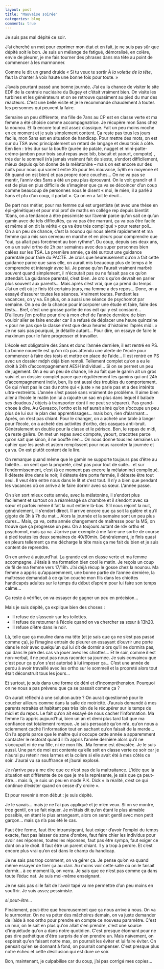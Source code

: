 ```yaml
---
layout: post
title: "Mauvaise soirée"
categories: blog
comments: true
---
```


Je suis pas mal dépité ce soir.

J’ai cherché un mot pour exprimer mon état et en fait, je ne suis pas sûr que dépité soit le bon. Je suis un mélange de fatigué, démoralisé, en colère, envie de pleurer, je me fais tourner des phrases dans ma tête au point de commencer à les marmonner.

Comme le dit un grand druide « Si tu veux te sortir *À la volette de la tête*, faut la chanter à voix haute une bonne fois pour toute. »

J’avais pourtant passé une bonne journée. J’ai eu la chance de visiter le site EDF de la centrale nucléaire du Bugey et c’était vraiment bien. On visite les turbines et les générateurs et on se retrouve quasiment au pied du mur des réacteurs. C’est une belle visite et je le recommande chaudement à toutes les personnes qui peuvent la faire.

Semaine un peu différente, ma fille de 7ans au CP est en classe verte et ma femme a été choisie comme accompagnatrice. Je récupère mon 5ans chez la nounou. Et là encore tout est assez classique. Fait un peu moins moche en ce moment et je suis simplement content. Ça reste pas tous les jours facile, mon 5ans est en situation de handicap. Pour mettre des mots, on est sur du TSA avec principalement un retard de langage et deux trois à côté. Een lien : très dur sur la bouffe (purée de patate, nugget et mini-patte-crème-jambon pour trois seul repas avec bib, biscuit et yaourt, compote) , très dur le sommeil (n’a jamais vraiment fait de sieste, s’endort difficilement, mieux depuis qu’on donne de la mélatonine – mais on est encore sur des nuits pour nous qui varient entre 3h pour les mauvaise, 5/6h en moyenne et 8h quand on est bien) et pas propre donc couches… On ne va pas se mentir, l’anniv des 5ans a été un peu plus éprouvant. On le voit grandir et il est de plus en plus difficile de s’imaginer que ça va se décoincer d’un coup comme beaucoup de personnes nous le disent « moi, le mien, il a parlé à 5ans et pfu d’un coup, il parlait ». Ça on en a fait le deuil…

De part nos métier, pour ma femme qui est urgentiste (et avec une thèse en épi-génétique) et pour moi prof de maths en collège rep depuis bientôt 10ans, on a tendance à être pessimiste sur l’avenir parce qu’on sait ce qu’un gamin avec de tels difficultés, ça va pas être marrant, ça va pas être facile et même si on dit la vérité « ça va être très compliqué » pour rester poli… On a un peu de chance, c’est la nounou qui nous alerté rapidement et ma femme qui a mis son cerveau en marche et en pleurs pour comprendre que "oui, ça allait pas forcément au bon rythme". Du coup, depuis ses deux ans, on a un suivi ortho de 2h par semaines avec des super personnes bien calées sur les TSA. La première année, ça été surtout une guidance parentale pour faire du PACTE. Je crois que heureusement qu’on a fait cette guidance parce que sans elle, on aurait mis beaucoup plus de temps à le comprendre et interagir avec lui. Je pense qu’on l’aurait vraiment marbré souvent quand simplement, il n’écoutait pas ou ne faisait pas ce qu’on attendait. La guidance parental, c’est bien. Je crois qu’on devrait en parler plus souvent aux parents… Mais après c’est vrai, que ça prend du temps. J’ai un edt où je finis tôt certains jours, ma femme a des repos… Donc, on a essayé d’assurer toutes les séances. Vraiment toutes. Pendant les vacances, on y va. En plus, on a aussi une séance de psychomot par semaine. On a eu de la chance pour incorporer une étude et faire, faire des tests… Bref, c’est une grosse partie de nos edt qui y est consacré… D’ailleurs j’en profite pour dire à mon chef de l’année dernière de bien vouloir aller se faire enculer car il a refusé de déplacer une heure quinzaine « pour ne pas que la classe n’est que deux heures d’histoires l’après midi. » Je ne sais pas pourquoi, je détaille autant… Pour dire, on essaye de faire le maximum pour le faire progresser et travailler.

L’école est obligatoire dès 3ans et donc l’année dernière, il est rentré en PS. La bonne nouvelle est qu’on n’a pas attendu une alerte de l’école pour commencer à faire des tests et mettre en place de l’aide… Il est rentré en PS avec un dossier mdph déjà bien rempli. Tellement complet qu’on a eu le droit à 24h d’accompagnement AESH individuel… Si on se permet un peu de jugement. On a eu un peu de chance, lié au fait que le gamin ait un gros suivi et un dossier complet parce que régulièrement les gamins qui ont 24h d’accompagnement indiv, ben, ils ont aussi des troubles du comportement. Ce qui n’est pas le cas du notre qui « juste » ne parle pas et a des intérêts ultra-restreints. L’année s’est passé sans vraiment de problème. Il aime bien aller à l’école le matin (on lui a rajouté un sac en plus dans lequel il balade ses doudous / objets à transporter dont il ne peut se séparer). Pas grand-chose à dire. Au Gevasco, l’ortho et la ref aurait aimé qu’on s’occupe un peu plus de lui sur le plan des apprentissages… mais bon, rien d’alarmant… Après, on n’est pas chiant. Pour le changer, on a acheté une table à langer pour l’école, on a acheté des activités d’ortho, des casques anti-bruit. Généralement en double pour la classe et le périsco. Bon, le repas de midi, ça reste galère. On met un repas avec compote, yaourt, cracottes parce qu’on sait que sinon, il ne bouffe rien… On nous donne tous les semaines un cahier que les aesh et astem remplissent pour nous raconter la journée et ça va. On est plutôt content de le lire.

On remarque quand même que le gamin ne supporte toujours pas d’être au toilette… on sent que la propreté, c’est pas pour tout de suite… et sur l’endormissement, c’est (à ce moment pas encore la mélatonine) compliqué. Il déteste être dans le noir, il déteste être porte fermée, il déteste être tout seul. Il veut être entre nous dans le lit et c’est tout. Il n’y a bien que pendant les vacances où on arrive à le faire dormir avec sa sœur. L’année passe.

On s’en sort mieux cette année, avec la mélatonine, il s’endort plus facilement et surtout on a réaménagé sa chambre et il s’endort avec sa sœur et parfois même il fait la nuit entière là-bas. S’il nous rejoint la nuit, généralement, il s’endort direct. Il arrive encore que ça soit la galère et qu’il gigote de 3h à 7h du mat… Alors la journée et la semaine sont un peu plus dures… Mais, ça va, cette année changement de maîtresse pour la MS, on trouve que ça progresse un peu. On a toujours autant de rdv ortho et psychomot, mais ça va. J’arrive par exemple à me faire une sortie de course à pied toutes les deux semaines de 40/60min. Généralement, je finis quasi en pleurs tellement ça me décharge la tête mais ça me fait du bien et je suis content de reprendre.

On en arrive à aujourd’hui. La grande est en classe verte et ma femme accompagne. J’étais à ma formation bien cool le matin. Je reçois un coup de fil de ma femme vers 17/18h. J’ai déjà récup le gosse chez la nounou. Ma femme a appris qu’apparemment, une bonne partie de l’année dernière, la maîtresse demandait à ce qu’on couche mon fils dans les chiottes handicapés adultes sur le temps du début d’aprèm pour lui faire son temps calme…

Ça reste à vérifier, on va essayer de gagner un peu en précision…

Mais je suis dépité, ça explique bien des choses :

* Il refuse de s’asseoir sur les toilettes.
* Il refuse de retourner à l’école quand on va chercher sa sœur à 13h20.
* Il refuse d’être dans le noir.

Là, telle que ça mouline dans ma tête (et je sais que ça ne s’est pas passé comme ça), je l’imagine entrain de pleurer en essayant d’ouvrir une porte dans le noir avec quelqu’un qui lui dit de dormir alors qu’il ne dormira pas, qui dans le pire des cas va jouer avec les chiottes… Et le soir, comme il est non-verbal, il ne peut pas nous raconter sa journée. Je suis convaincu que c'est pour ça qu'on s'est autorisé à lui imposer ça... C’est une année de perdu à avoir travaillé avec les ortho sur le sommeil et la propreté alors tout était déconstruit tous les jours…

Et surtout, je suis dans une forme de déni et d’incompréhension. Pourquoi on ne nous a pas prévenu que ça se passait comme ça ?

On aurait réfléchi à une solution autre ? On aurait questionné pour le coucher ailleurs comme dans la salle de motricité. J’aurais demandé à mes parents retraités et habitant pas très loin de le récupérer sur le temps de midi et du repos. Le fait qu’on ait essayé de nous cacher l’information. Ma femme l’a appris aujourd’hui, bien un an et demi plus tard fait que ma confiance est totalement rompue. Je suis persuadé qu’on m’a, qu’on nous a sciemment caché l’information tout en sachant qu’on faisait de la merde… On l’a appris parce que le maître qui s’occupe cette année a apparemment contacter le rectorat quand il l’a appris l’année dernière alors qu’il ne s’occupait ni de ma fille, ni de mon fils…Ma femme est dévastée. Je le suis aussi. Une part de moi est contente qu’elle soit en classe verte ce soir car je n’aurai pu retenir mes larmes et la colère si elle avait été à mes côtés ce soir. J’aurai vu sa souffrance et j’aurai explosé.

Je n’arrive pas à me dire que ce n’est pas de la maltraitance. L’idée que la situation est différente de ce que je me la représente, je sais que ça peut-être… mais là, je suis un peu en mode P.K. Dick « la réalité, c’est ce qui continue d’exister quand on cesse d’y croire ».

Et pour revenir à mon début : je suis dépité.

Je le savais… mais je ne l’ai pas appliqué et je m’en veux. Si on se montre, trop gentil, on se fait niquer. Je m’étais dit qu’en étant le plus aimable possible, en étant le plus arrangeant, alors on serait gentil avec mon petit garçon… mais ça n’a pas été le cas.

Faut être ferme, faut être intransigeant, faut exiger d’avoir l’emploi du temps exacte, faut pas laisser de zone d’ombre, faut faire chier les individus pour avoir ses réponses, toutes les réponses, faut pas être sympa, faut exiger ce dont on a le droit. Il faut être un parent chiant. Il y a trop à perdre. Et c’est encore plus vrai qu’on est dans le champ du handicap.

Je ne sais pas trop comment, on va gérer ça. Je pense qu’on va quand même essayer de tirer ça au clair. Au moins voir cette salle où on le faisait dormir… à ce moment là, on verra. Je sais que ce n’est pas comme ça dans toute l’éduc nat. Je suis moi-même enseignant.

Je ne sais pas si le fait de l’avoir tapé va me permettre d’un peu moins en souffrir. Je suis assez pessimiste.

*si peut-être...*

Finalement, peut-être que heureusement que ça nous arrive à nous. On va le surmonter. On ne va péter des mâchoires demain, on va juste demander de l’aide à nos ortho pour prendre en compte ce nouveau paramètre. C'est un mur, on le sait en plus qu'on allait s'en prendre, c'est une source d'inquiétude qu'on a dans notre quotidien. C'est presque étonnant pour ne pas dire pathétique d'être surpris de s'en prendre un. Mais naïvement,  on espérait qu'en faisant notre max, on pourrait les éviter et lui faire éviter. On pensait qu'en se donnant à fond, on pourrait compenser. C'est presque plus notre échec et cette désillusion qui est dure ce soir. 

Bon, maintenant, je culpabilise car du coup, j’ai pas corrigé mes copies... 
